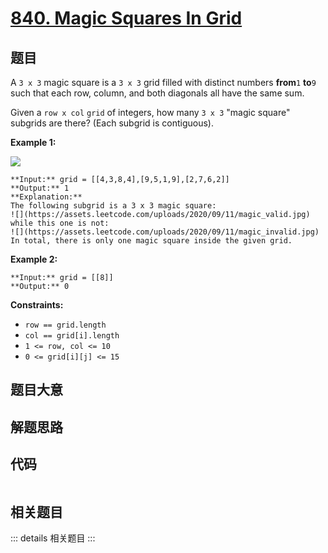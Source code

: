# [840. Magic Squares In Grid](https://leetcode.com/problems/magic-squares-in-grid)

## 题目

A `3 x 3` magic square is a `3 x 3` grid filled with distinct numbers
**from**`1` **to**`9` such that each row, column, and both diagonals all have
the same sum.

Given a `row x col` `grid` of integers, how many `3 x 3` "magic square"
subgrids are there?  (Each subgrid is contiguous).



**Example 1:**

![](https://assets.leetcode.com/uploads/2020/09/11/magic_main.jpg)

    
    
    **Input:** grid = [[4,3,8,4],[9,5,1,9],[2,7,6,2]]
    **Output:** 1
    **Explanation:**
    The following subgrid is a 3 x 3 magic square:
    ![](https://assets.leetcode.com/uploads/2020/09/11/magic_valid.jpg)
    while this one is not:
    ![](https://assets.leetcode.com/uploads/2020/09/11/magic_invalid.jpg)
    In total, there is only one magic square inside the given grid.
    

**Example 2:**

    
    
    **Input:** grid = [[8]]
    **Output:** 0
    



**Constraints:**

  * `row == grid.length`
  * `col == grid[i].length`
  * `1 <= row, col <= 10`
  * `0 <= grid[i][j] <= 15`


## 题目大意

## 解题思路

## 代码

```javascript

```

## 相关题目

::: details 相关题目
:::
